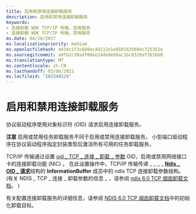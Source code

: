 ```yaml
---
title: 启用和禁用连接卸载服务
description: 启用和禁用连接卸载服务
keywords:
- 连接卸载 WDK TCP/IP 传输，启用服务
- 连接卸载 WDK TCP/IP 传输，禁用服务
ms.date: 04/20/2017
ms.localizationpriority: medium
ms.openlocfilehash: 4434c1f3c688ac44112e1e6501b25604c725352e
ms.sourcegitcommit: a9fb2c30adf09ee24de8e68ac1bc6326ef3616b8
ms.translationtype: MT
ms.contentlocale: zh-CN
ms.lasthandoff: 03/06/2021
ms.locfileid: "102249124"
---
```

# <a name="enabling-and-disabling-connection-offload-services"></a>启用和禁用连接卸载服务





协议驱动程序使用对象标识符 (OID) 请求启用连接卸载服务。

**注意**  启用或禁用任务卸载服务不同于启用或禁用连接卸载服务。 小型端口驱动程序在协议驱动程序指定封装类型后激活所有可用的任务卸载服务。

 

TCP/IP 传输通过设置 [oid \_ TCP \_ 连接 \_ 卸载 \_ 参数](./oid-tcp-connection-offload-parameters.md) OID，启用或禁用网络接口卡的连接卸载功能 (NIC) 。 在此设置操作中，TCP/IP 传输传递 \_ \_ \_ \_ [**Ndis \_ OID \_ 请求**](/windows-hardware/drivers/ddi/oidrequest/ns-oidrequest-ndis_oid_request)结构的 **InformationBuffer** 成员中的 ndis TCP 连接卸载参数结构。  (有关 NDIS \_ TCP \_ 连接 \_ 卸载参数的信息 \_ ，请参阅 [ndis 6.0 TCP 烟囱卸载文档](full-tcp-offload.md)。 ) 

有关配置连接卸载服务的详细信息，请参阅 [NDIS 6.0 TCP 烟囱卸载文档](full-tcp-offload.md)中的初始化卸载目标。

 

